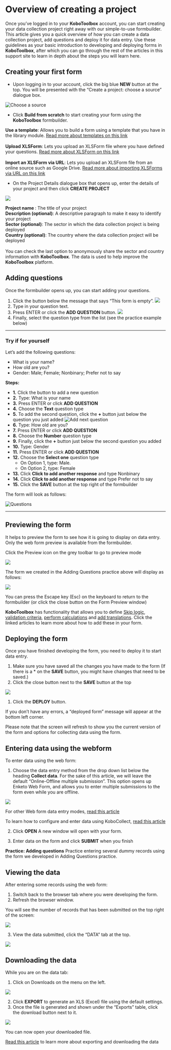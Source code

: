 # Overview of creating a project

Once you’ve logged in to your **KoboToolbox** account, you can start creating your data collection project right away with our simple-to-use formbuilder. This article gives you a quick overview of how you can create a data collection project, add questions and deploy it for data entry. Use these guidelines as your basic introduction to developing and deploying forms in **KoboToolbox**, after which you can go through the rest of the articles in this support site to learn in depth about the steps you will learn here.

## Creating your first form

* Upon logging in to your account, click the big blue **NEW** button at the top. You will be presented with the “Create a project: choose a source” dialogue box.

![Choose a source](images/overview_of_creating_a_project/choose_source.png)

* Click **Build from scratch** to start creating your form using the **KoboToolbox** formbuilder.

<p class="note"><strong>Use a template</strong>: Allows you to build a form using a template that you have in the library module. <a href="https://support.kobotoolbox.org/add_questions_library">Read more about templates on this link</a> <br /><br />
<strong>Upload XLSForm</strong>: Lets you upload an XLSForm file where you have defined your questions. <a href="https://xlsform.org">Read more about XLSForm on this link</a><br /><br /> 
<strong>Import an XLSForm via URL</strong>: Lets you upload an XLSForm file from an online source such as Google Drive. <a href="https://support.kobotoolbox.org/xls_url.html">Read more about importing XLSForms via URL on this link</a>
</p>

* On the Project Details dialogue box that opens up, enter the details of your project and then click **CREATE PROJECT**

![](images/overview_of_creating_a_project/project_details.png)

<p class="note">
<strong> Project name </strong>: The title of your project <br />
<strong>Description (optional)</strong>: A descriptive paragraph to make it easy to identify your project<br />
<strong>Sector (optional)</strong>: The sector in which the data collection project is being deployed<br />
<strong>Country (optional)</strong>: The country where the data collection project will be deployed <br /><br />
You can check the last option to anonymously share the sector and country information with <strong>KoboToolbox</strong>. The data is used to help improve the <strong>KoboToolbox</strong> platform.
</p>

## Adding questions

Once the formbuilder opens up, you can start adding your questions.

1. Click the <i class="k-icon k-icon-plus"></i> button below the message that says “This form is empty”.
![](images/overview_of_creating_a_project/add_new_question.png)
2. Type in your question text.
3. Press ENTER or click the **ADD QUESTION** button.
![](images/overview_of_creating_a_project/add_question_button.png)
1. Finally, select the question type from the list (see the practice example below)

---

### Try if for yourself

Let’s add the following questions:
- What is your name?
- How old are you?
- Gender: Male; Female; Nonbinary; Prefer not to say

**Steps:**

- **1.** Click the <i class="k-icon k-icon-plus"></i> button to add a new question
- **2.** Type: What is your name
- **3.** Press ENTER or click **ADD QUESTION**
- **4.** Choose the **Text** question type
- **5.** To add the second question, click the **+** button just below the question you just added
  ![Add next question](images/overview_of_creating_a_project/add_next_question.png)
- **6.** Type: How old are you?
- **7.** Press ENTER or click **ADD QUESTION**
- **8.** Choose the **Number** question type
- **9.** Finally, click the **+** button just below the second question you added
- **10.** Type: Gender
- **11.** Press ENTER or click **ADD QUESTION**
- **12.** Choose the **Select one** question type
  - On Option 1, type: Male.
  - On Option 2, type: Female
- **13.** Click **Click to add another response** and type Nonbinary
- **14.** Click **Click to add another response** and type Prefer not to say
- **15.** Click the **SAVE** button at the top right of the formbuilder

The form will look as follows:

![Questions](images/overview_of_creating_a_project/questions.png)

---

## Previewing the form

It helps to preview the form to see how it is going to display on data entry. Only the web form preview is available from the formbuilder.

Click the <i class="k-icon k-icon-view"></i> Preview icon on the grey toolbar to go to preview mode

![](images/overview_of_creating_a_project/preview.png)

The form we created in the Adding Questions practice above will display as follows:

![](images/overview_of_creating_a_project/form_preview.png)

You can press the Escape key (Esc) on the keyboard to return to the formbuilder (or click the close button on the Form Preview window)

<p class="note">
<strong>KoboToolbox</strong> has functionality that allows you to define <a href="skip_logic.html">Skip logic</a>, <a href="validation_criteria.html">validation criteria</a>, <a href="calculate_questions.html">perform calculations</a> and <a href="language_dashboard.html">add translations</a>. Click the linked articles to learn more about how to add these in your form.
</p>

## Deploying the form

Once you have finished developing the form, you need to deploy it to start data entry. 
1. Make sure you have saved all the changes you have made to the form (If there is a * on the **SAVE** button, you might have changes that need to be saved.)
2. Click the <i class="k-icon k-icon-close"></i> close button next to the **SAVE** button at the top

![](images/overview_of_creating_a_project/close_form.png)

1. Click the **DEPLOY** button.

If you don’t have any errors, a “deployed form” message will appear at the bottom left corner.

Please note that the screen will refresh to show you the current version of the form and options for collecting data using the form.

## Entering data using the webform

To enter data using the web form:

1. Choose the data entry method from the drop down list below the heading **Collect data**. For the sake of this article, we will leave the default “Online-Offline multiple submission”. This option opens up Enketo Web Form, and allows you to enter multiple submissions to the form even while you are offline. 

![](images/overview_of_creating_a_project/collect_data.png)

For other Web form data entry modes, [read this article](https://support.kobotoolbox.org/data_through_webforms.html)

To learn how to configure and enter data using KoboCollect, [read this article](https://support.kobotoolbox.org/kobocollect_on_android_latest.html)

2. Click **OPEN**
A new window will open with your form.

3. Enter data on the form and click **SUBMIT** when you finish

<div class="box">
<strong>Practice: Adding questions</strong>
Practice entering several dummy records using the form we developed in Adding Questions practice.
</div>

## Viewing the data

After entering some records using the web form: 
1. Switch back to the browser tab where you were developing the form.
2. Refresh the browser window.

You will see the number of records that has been submitted on the top right of the screen:

![](images/overview_of_creating_a_project/submissions.png)

3. View the data submitted, click the “DATA” tab at the top.
  
![](images/overview_of_creating_a_project/data_tab.png)

## Downloading the data

While you are on the data tab:
1. Click on Downloads on the menu on the left.

![](images/overview_of_creating_a_project/downloads_tab.png)

2. Click **EXPORT** to generate an XLS (Excel) file using the default settings.
3. Once the file is generated and shown under the “Exports” table, click the download button next to it.

![](images/overview_of_creating_a_project/exports.png)
  
You can now open your downloaded file.

<p class="note">
<a href="https://support.kobotoolbox.org/export_download.html">Read this article</a> to learn more about exporting and downloading the data
</p>
